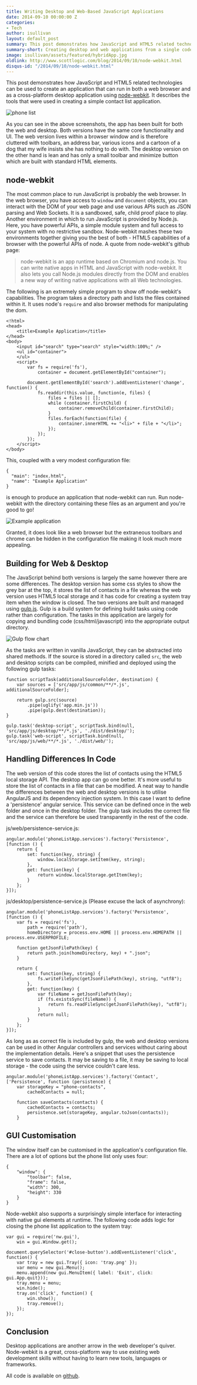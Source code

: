 ```yaml
---
title: Writing Desktop and Web-Based JavaScript Applications
date: 2014-09-10 00:00:00 Z
categories:
- Tech
author: isullivan
layout: default_post
summary: This post demonstrates how JavaScript and HTML5 related technologies can be used to create an application that can run in both a web browser and as a cross-platform desktop application using node-webkit.
summary-short: Creating desktop and web applications from a single codebase
image: isullivan/assets/featured/hybridApp.jpg
oldlink: http://www.scottlogic.com/blog/2014/09/10/node-webkit.html
disqus-id: "/2014/09/10/node-webkit.html"
---
```


This post demonstrates how JavaScript and HTML5 related technologies can be used to create an application that can run in both a web browser and as a cross-platform desktop application using [node-webkit](https://github.com/rogerwang/node-webkit). It describes the tools that were used in creating a simple contact list application.

<img alt="phone list" src="{{ site.baseurl }}/isullivan/assets/phone-list.png" />

As you can see in the above screenshots, the app has been built for both the web and desktop. Both versions have the same core functionality and UI. The web version lives within a browser window and is therefore cluttered with toolbars, an address bar, various icons and a cartoon of a dog that my wife insists she has nothing to do with. The desktop version on the other hand is lean and has only a small toolbar and minimize button which are built with standard HTML elements.

node-webkit
-----------
The most common place to run JavaScript is probably the web browser. In the web browser, you have access to `window` and `document` objects, you can interact with the DOM of your web page and use various APIs such as JSON parsing and Web Sockets. It is a sandboxed, safe, child proof place to play. Another environment in which to run JavaScript is provided by Node.js. Here, you have powerful APIs, a simple module system and full access to your system with no restrictive sandbox. Node-webkit mashes these two environments together giving you the best of both - HTML5 capabilities of a browser with the powerful APIs of node. A quote from node-webkit's github page:

>node-webkit is an app runtime based on Chromium and node.js. You can write native apps in HTML and JavaScript with node-webkit. It also lets you call Node.js modules directly from the DOM and enables a new way of writing native applications with all Web technologies.

The following is an extremely simple program to show off node-webkit's capabilities. The program takes a directory path and lists the files contained within it. It uses node's `require` and also browser methods for manipulating the dom.

    <!html>
    <head>
        <title>Example Application</title>
    </head>
    <body>
        <input id="search" type="search" style="width:100%;" />
        <ul id="container">
        </ul>
        <script>
            var fs = require('fs'),
                container = document.getElementById("container");

            document.getElementById('search').addEventListener('change', function() {
                fs.readdir(this.value, function(e, files) {
                    files = files || [];
                    while (container.firstChild) {
                        container.removeChild(container.firstChild);
                    }
                    files.forEach(function(file) {
                        container.innerHTML += "<li>" + file + "</li>";
                    });
                });
            });
        </script>
    </body>

This, coupled with a very modest configuration file:

    {
      "main": "index.html",
      "name": "Example Application"
    }

is enough to produce an application that node-webkit can run. Run node-webkit with the directory containing these files as an argument and you're good to go!
    
<img alt="Example application" src="{{ site.baseurl }}/isullivan/assets/node-webkit-example.png" />

Granted, it does look like a web browser but the extraneous toolbars and chrome can be hidden in the configuration file making it look much more appealing. 

Building for Web & Desktop
--------------------------
The JavaScript behind both versions is largely the same however there are some differences. The desktop version has some css styles to show the grey bar at the top, it stores the list of contacts in a file whereas the web version uses HTML5 local storage and it has code for creating a system tray item when the window is closed. The two versions are built and managed using [gulp.js](http://gulpjs.com/). Gulp is a build system for defining build tasks using code rather than configuration. The tasks in this application are largely for copying and bundling code (css/html/javascript) into the appropriate output directory.

<img alt="Gulp flow chart" src="{{ site.baseurl }}/isullivan/assets/gulp.png" />

As the tasks are written in vanilla JavaScript, they can be abstracted into shared methods. If the source is stored in a directory called `src`, the web and desktop scripts can be compiled, minified and deployed using the following gulp tasks:

    function scriptTask(additionalSourceFolder, destination) {
        var sources = ['src/app/js/common/**/*.js', additionalSourceFolder];

        return gulp.src(source)
            .pipe(uglify('app.min.js'))
            .pipe(gulp.dest(destination));
    }
    
    gulp.task('desktop-script', scriptTask.bind(null, 'src/app/js/desktop/**/*.js', './dist/desktop/');
    gulp.task('web-script', scriptTask.bind(null, 'src/app/js/web/**/*.js', './dist/web/');

Handling Differences In Code
----------------------------
The web version of this code stores the list of contacts using the HTML5 local storage API. The desktop app can go one better. It's more useful to store the list of contacts in a file that can be modified. A neat way to handle the differences between the web and desktop versions is to utilise AngularJS and its dependency injection system. In this case I want to define a 'persistence' angular service. This service can be defined once in the web folder and once in the desktop folder. The gulp task includes the correct file and the service can therefore be used transparently in the rest of the code.

js/web/persistence-service.js:

    angular.module('phoneListApp.services').factory('Persistence', [function () {
        return {
            set: function(key, string) {
                window.localStorage.setItem(key, string);
            },
            get: function(key) {
                return window.localStorage.getItem(key);
            }
        };
    }]);

js/desktop/persistence-service.js (Please excuse the lack of asynchrony):

    angular.module('phoneListApp.services').factory('Persistence', [function () {
        var fs = require('fs'),
            path = require('path'),
            homeDirectory = process.env.HOME || process.env.HOMEPATH || process.env.USERPROFILE;

        function getJsonFilePath(key) {
            return path.join(homeDirectory, key) + ".json";
        }

        return {
            set: function(key, string) {
                fs.writeFileSync(getJsonFilePath(key), string, "utf8"); 
            },
            get: function(key) {
                var fileName = getJsonFilePath(key);
                if (fs.existsSync(fileName)) {
                    return fs.readFileSync(getJsonFilePath(key), "utf8");
                }
                return null;
            }
        };    
    }]);
    
As long as as correct file is included by gulp, the web and desktop versions can be used in other Angular controllers and services without caring about the implementation details. Here's a snippet that uses the persistence service to save contacts. It may be saving to a file, it may be saving to local storage - the code using the service couldn't care less.

    angular.module('phoneListApp.services').factory('Contact', ['Persistence', function (persistence) {
        var storageKey = "phone-contacts",
            cachedContacts = null;

        function saveContacts(contacts) {
            cachedContacts = contacts;
            persistence.set(storageKey, angular.toJson(contacts));
        }
        
GUI Customisation
-----------------
The window itself can be customised in the application's configuration file. There are a lot of options but the phone list only uses four:

    {
        "window": {
            "toolbar": false,
            "frame": false,
            "width": 300,
            "height": 330
        }
    }

Node-webkit also supports a surprisingly simple interface for interacting with native gui elements at runtime. The following code adds logic for closing the phone list application to the system tray:

    var gui = require('nw.gui'),
        win = gui.Window.get();

    document.querySelector('#close-button').addEventListener('click', function() {
        var tray = new gui.Tray({ icon: 'tray.png' });
        var menu = new gui.Menu();
        menu.append(new gui.MenuItem({ label: 'Exit', click: gui.App.quit}));
        tray.menu = menu;
        win.hide();
        tray.on('click', function() {
            win.show();
            tray.remove();
        });
    });

Conclusion
----------
Desktop applications are another arrow in the web developer's quiver. Node-webkit is a great, cross-platform way to use existing web development skills without having to learn new tools, languages or frameworks.

All code is available on [github](https://github.com/iansullivan88/desktop-phone-list).























